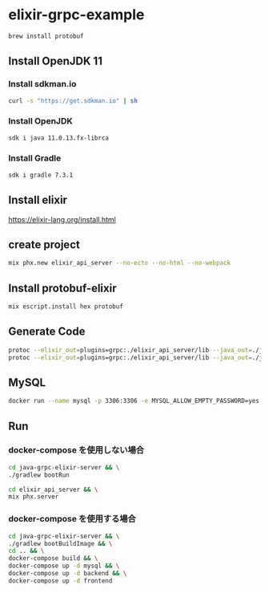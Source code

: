 # elixir-grpc-example

```sh
brew install protobuf
```

## Install OpenJDK 11

### Install sdkman.io

```sh
curl -s "https://get.sdkman.io" | sh
```

### Install OpenJDK

```sh
sdk i java 11.0.13.fx-librca
```

### Install Gradle

```sh
sdk i gradle 7.3.1
```

## Install elixir

<https://elixir-lang.org/install.html>

## create project

```sh
mix phx.new elixir_api_server --no-ecto --no-html --no-webpack
```

## Install protobuf-elixir

```sh
mix escript.install hex protobuf
```

## Generate Code

```sh
protoc --elixir_out=plugins=grpc:./elixir_api_server/lib --java_out=./java-grpc-elixir-server/src/main/java --proto_path=./proto message.proto && \
protoc --elixir_out=plugins=grpc:./elixir_api_server/lib --java_out=./java-grpc-elixir-server/src/main/java --proto_path=./proto hello.proto
```

## MySQL

```sh
docker run --name mysql -p 3306:3306 -e MYSQL_ALLOW_EMPTY_PASSWORD=yes -e MYSQL_DATABASE=test -it -d mysql:latest
```

## Run

### docker-compose を使用しない場合

```sh
cd java-grpc-elixir-server && \
./gradlew bootRun
```

```sh
cd elixir_api_server && \
mix phx.server
```

### docker-compose を使用する場合

```sh
cd java-grpc-elixir-server && \
./gradlew bootBuildImage && \
cd .. && \
docker-compose build && \
docker-compose up -d mysql && \
docker-compose up -d backend && \
docker-compose up -d frontend
```
